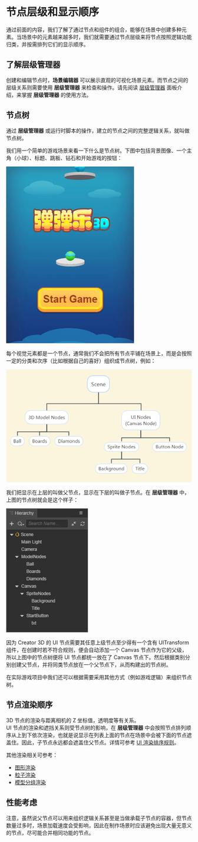 # 节点层级和显示顺序

通过前面的内容，我们了解了通过节点和组件的组合，能够在场景中创建多种元素。当场景中的元素越来越多时，我们就需要通过节点层级来将节点按照逻辑功能归类，并按需排列它们的显示顺序。

## 了解层级管理器

创建和编辑节点时，**场景编辑器** 可以展示直观的可视化场景元素。而节点之间的层级关系则需要使用 **层级管理器** 来检查和操作。请先阅读 [层级管理器](../../editor/hierarchy/index.md) 面板介绍，来掌握 **层级管理器** 的使用方法。

## 节点树

通过 **层级管理器** 或运行时脚本的操作，建立的节点之间的完整逻辑关系，就叫做节点树。

我们用一个简单的游戏场景来看一下什么是节点树。下图中包括背景图像、一个主角（小球）、标题、跳板、钻石和开始游戏的按钮：

![game scene](node-tree/rolling-ball.png)

每个视觉元素都是一个节点，通常我们不会把所有节点平铺在场景上，而是会按照一定的分类和次序（比如根据自己的喜好）组织成节点树，例如：

![in node tree](node-tree/node-tree.png)

我们把显示在上层的叫做父节点，显示在下层的叫做子节点。在 **层级管理器** 中，上图的节点树就会是这个样子：

![in node tree](node-tree/in_hierarchy.png)

因为 Creator 3D 的 UI 节点需要其任意上级节点至少得有一个含有 UITransform 组件，在创建时若不符合规则，便会自动添加一个 Canvas 节点作为它的父级，所以上图中的节点树便将 UI 节点都统一放在了 Canvas 节点下。然后根据类别分别创建父节点，并将同类节点放在一个父节点下，从而构建出的节点树。

在实际游戏项目中我们还可以根据需要采用其他方式（例如游戏逻辑）来组织节点树。

## 节点渲染顺序

3D 节点的渲染与距离相机的 Z 坐标值，透明度等有关系。<br>
UI 节点的渲染和遮挡关系则受节点树的影响，在 **层级管理器** 中会按照节点排列顺序从上到下依次渲染，也就是说显示在列表上面的节点在场景中会被下面的节点遮盖住。因此，子节点永远都会遮盖住父节点。详情可参考 [UI 渲染排序规则](../../ui-system/components/engine/priority.md)。

其他渲染相关可参考：
- [图形渲染](../../module-map/graphics.md)
- [粒子渲染](../../particle-system/renderer.md)
- [模型分组渲染](../../engine/renderable/model-component.md#%E6%A8%A1%E5%9E%8B%E5%88%86%E7%BB%84%E6%B8%B2%E6%9F%93)

## 性能考虑

注意，虽然说父节点可以用来组织逻辑关系甚至是当做承载子节点的容器，但节点数量过多时，场景加载速度会受影响，因此在制作场景时应该避免出现大量无意义的节点，尽可能合并相同功能的节点。
